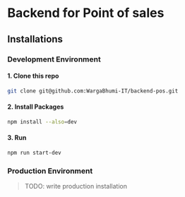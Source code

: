 # Backend for Point of sales

## Installations

### Development Environment
#### 1. Clone this repo
```bash
git clone git@github.com:WargaBhumi-IT/backend-pos.git
```

#### 2. Install Packages
```bash
npm install --also=dev
```

#### 3. Run
```bash
npm run start-dev
```

### Production Environment

> TODO: write production installation